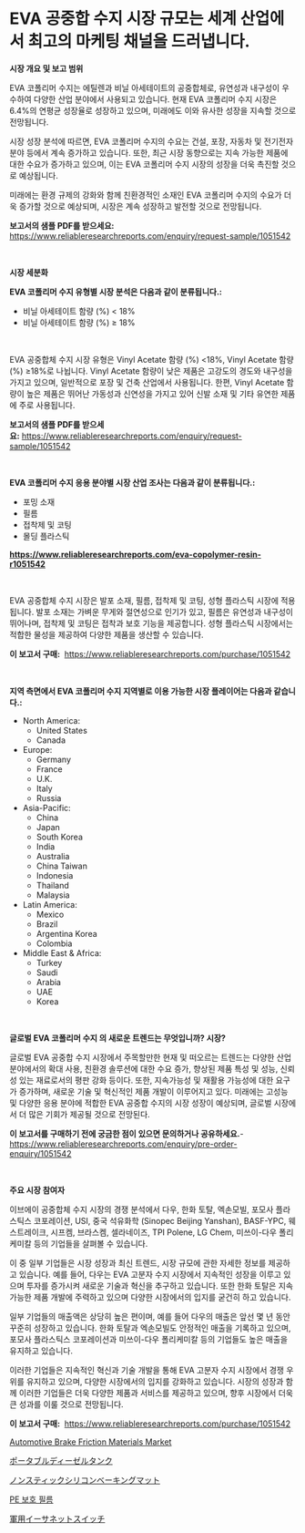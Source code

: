 <p><h1>EVA 공중합 수지 시장 규모는 세계 산업에서 최고의 마케팅 채널을 드러냅니다.</h1></p><p><strong>시장 개요 및 보고 범위</strong></p>
<p><p>EVA 코폴리머 수지는 에틸렌과 비닐 아세테이트의 공중합체로, 유연성과 내구성이 우수하여 다양한 산업 분야에서 사용되고 있습니다. 현재 EVA 코폴리머 수지 시장은 6.4%의 연평균 성장율로 성장하고 있으며, 미래에도 이와 유사한 성장을 지속할 것으로 전망됩니다. </p><p>시장 성장 분석에 따르면, EVA 코폴리머 수지의 수요는 건설, 포장, 자동차 및 전기전자 분야 등에서 계속 증가하고 있습니다. 또한, 최근 시장 동향으로는 지속 가능한 제품에 대한 수요가 증가하고 있으며, 이는 EVA 코폴리머 수지 시장의 성장을 더욱 촉진할 것으로 예상됩니다. </p><p>미래에는 환경 규제의 강화와 함께 친환경적인 소재인 EVA 코폴리머 수지의 수요가 더욱 증가할 것으로 예상되며, 시장은 계속 성장하고 발전할 것으로 전망됩니다.</p></p>
<p><strong>보고서의 샘플 PDF를 받으세요:</strong> <a href="https://www.reliableresearchreports.com/enquiry/request-sample/1051542">https://www.reliableresearchreports.com/enquiry/request-sample/1051542</a></p>
<p>&nbsp;</p>
<p><strong>시장 세분화</strong></p>
<p><strong>EVA 코폴리머 수지 유형별 시장 분석은 다음과 같이 분류됩니다.:</strong></p>
<p><ul><li>비닐 아세테이트 함량 (%) < 18%</li><li>비닐 아세테이트 함량 (%) ≥ 18%</li></ul></p>
<p>&nbsp;</p>
<p><p>EVA 공중합체 수지 시장 유형은 Vinyl Acetate 함량 (%) <18%, Vinyl Acetate 함량 (%) ≥18%로 나뉩니다. Vinyl Acetate 함량이 낮은 제품은 고강도의 경도와 내구성을 가지고 있으며, 일반적으로 포장 및 건축 산업에서 사용됩니다. 한편, Vinyl Acetate 함량이 높은 제품은 뛰어난 가동성과 신연성을 가지고 있어 신발 소재 및 기타 유연한 제품에 주로 사용됩니다.</p></p>
<p><strong>보고서의 샘플 PDF를 받으세요:</strong>&nbsp;<a href="https://www.reliableresearchreports.com/enquiry/request-sample/1051542">https://www.reliableresearchreports.com/enquiry/request-sample/1051542</a></p>
<p>&nbsp;</p>
<p><strong> EVA 코폴리머 수지 응용 분야별 시장 산업 조사는 다음과 같이 분류됩니다.:</strong></p>
<p><ul><li>포밍 소재</li><li>필름</li><li>접착제 및 코팅</li><li>몰딩 플라스틱</li></ul></p>
<p><strong><a href="https://www.reliableresearchreports.com/eva-copolymer-resin-r1051542">https://www.reliableresearchreports.com/eva-copolymer-resin-r1051542</a></strong></p>
<p>&nbsp;</p>
<p><p>EVA 공중합체 수지 시장은 발포 소재, 필름, 접착제 및 코팅, 성형 플라스틱 시장에 적용됩니다. 발포 소재는 가벼운 무게와 절연성으로 인기가 있고, 필름은 유연성과 내구성이 뛰어나며, 접착제 및 코팅은 접착과 보호 기능을 제공합니다. 성형 플라스틱 시장에서는 적합한 물성을 제공하여 다양한 제품을 생산할 수 있습니다.</p></p>
<p><strong>이 보고서 구매:</strong>&nbsp; <a href="https://www.reliableresearchreports.com/purchase/1051542">https://www.reliableresearchreports.com/purchase/1051542</a></p>
<p>&nbsp;</p>
<p><strong>지역 측면에서 EVA 코폴리머 수지 지역별로 이용 가능한 시장 플레이어는 다음과 같습니다.:</strong></p>
<p><ul>
    <li>
        North America:
        <ul>
            <li>United States</li>
            <li>Canada</li>
        </ul>
    </li>
    <li>
        Europe:
        <ul>
            <li>Germany</li>
            <li>France</li>
            <li>U.K.</li>
            <li>Italy</li>
            <li>Russia</li>
        </ul>
    </li>
    <li>
        Asia-Pacific:
        <ul>
            <li>China</li>
            <li>Japan</li>
            <li>South Korea</li>
            <li>India</li>
            <li>Australia</li>
            <li>China Taiwan</li>
            <li>Indonesia</li>
            <li>Thailand</li>
            <li>Malaysia</li>
        </ul>
    </li>
    <li>
        Latin America:
        <ul>
            <li>Mexico</li>
            <li>Brazil</li>
            <li>Argentina Korea</li>
            <li>Colombia</li>
        </ul>
    </li>
    <li>
        Middle East & Africa:
        <ul>
            <li>Turkey</li>
            <li>Saudi</li>
            <li>Arabia</li>
            <li>UAE</li>
            <li>Korea</li>
        </ul>
    </li>
    </ul></p>
<p>&nbsp;</p>
<p><strong>글로벌 EVA 코폴리머 수지 의 새로운 트렌드는 무엇입니까? 시장?</strong></p>
<p><p>글로벌 EVA 공중합 수지 시장에서 주목할만한 현재 및 떠오르는 트렌드는 다양한 산업 분야에서의 확대 사용, 친환경 솔루션에 대한 수요 증가, 향상된 제품 특성 및 성능, 신뢰성 있는 재료로서의 평판 강화 등이다. 또한, 지속가능성 및 재활용 가능성에 대한 요구가 증가하며, 새로운 기술 및 혁신적인 제품 개발이 이루어지고 있다. 미래에는 고성능 및 다양한 응용 분야에 적합한 EVA 공중합 수지의 시장 성장이 예상되며, 글로벌 시장에서 더 많은 기회가 제공될 것으로 전망된다.</p></p>
<p><strong>이 보고서를 구매하기 전에 궁금한 점이 있으면 문의하거나 공유하세요.</strong>- <a href="https://www.reliableresearchreports.com/enquiry/pre-order-enquiry/1051542">https://www.reliableresearchreports.com/enquiry/pre-order-enquiry/1051542</a></p>
<p>&nbsp;</p>
<p><strong>주요 시장 참여자</strong></p>
<p><p>이브에이 공중합체 수지 시장의 경쟁 분석에서 다우, 한화 토탈, 엑손모빌, 포모사 플라스틱스 코포레이션, USI, 중국 석유화학 (Sinopec Beijing Yanshan), BASF-YPC, 웨스트레이크, 시프켐, 브라스켐, 셀라네이즈, TPI Polene, LG Chem, 미쓰이-다우 폴리케미칼 등의 기업들을 살펴볼 수 있습니다. </p><p>이 중 일부 기업들은 시장 성장과 최신 트렌드, 시장 규모에 관한 자세한 정보를 제공하고 있습니다. 예를 들어, 다우는 EVA 고분자 수지 시장에서 지속적인 성장을 이루고 있으며 투자를 증가시켜 새로운 기술과 혁신을 추구하고 있습니다. 또한 한화 토탈은 지속 가능한 제품 개발에 주력하고 있으며 다양한 시장에서의 입지를 굳건히 하고 있습니다.</p><p>일부 기업들의 매출액은 상당히 높은 편이며, 예를 들어 다우의 매출은 앞선 몇 년 동안 꾸준히 성장하고 있습니다. 한화 토탈과 엑손모빌도 안정적인 매출을 기록하고 있으며, 포모사 플라스틱스 코포레이션과 미쓰이-다우 폴리케미칼 등의 기업들도 높은 매출을 유지하고 있습니다. </p><p>이러한 기업들은 지속적인 혁신과 기술 개발을 통해 EVA 고분자 수지 시장에서 경쟁 우위를 유지하고 있으며, 다양한 시장에서의 입지를 강화하고 있습니다. 시장의 성장과 함께 이러한 기업들은 더욱 다양한 제품과 서비스를 제공하고 있으며, 향후 시장에서 더욱 큰 성과를 이룰 것으로 전망됩니다.</p></p>
<p><strong>이 보고서 구매:</strong>&nbsp;&nbsp;<a href="https://www.reliableresearchreports.com/purchase/1051542">https://www.reliableresearchreports.com/purchase/1051542</a></p>
<p><p><a href="https://www.linkedin.com/pulse/automotive-brake-friction-materials-market-size-2024-2031-global-hhxkf?trackingId=pD%2BqwopuPEfMduDBbjeBUQ%3D%3D">Automotive Brake Friction Materials Market</a></p><p><a href="https://medium.com/@rebekaanderson14/%E3%83%9D%E3%83%BC%E3%82%BF%E3%83%96%E3%83%AB%E3%83%87%E3%82%A3%E3%83%BC%E3%82%BC%E3%83%AB%E3%82%BF%E3%83%B3%E3%82%AF%E5%B8%82%E5%A0%B4%E8%A6%8F%E6%A8%A1-%E5%B8%82%E5%A0%B4%E5%8B%95%E5%90%91%E3%81%8A%E3%82%88%E3%81%B3%E5%B8%82%E5%A0%B4%E4%BA%88%E6%B8%AC-2024%E5%B9%B4%E3%81%8B%E3%82%892031%E5%B9%B4-0cf68659a804">ポータブルディーゼルタンク</a></p><p><a href="https://github.com/lrlmopnhwd79300/Market-Research-Report-List-1/blob/main/593923918717.md">ノンスティックシリコンベーキングマット</a></p><p><a href="https://medium.com/@georgebesoiu20221/pe-%EB%B3%B4%ED%98%B8-%ED%95%84%EB%A6%84-%EC%8B%9C%EC%9E%A5-%EA%B7%9C%EB%AA%A8-%EC%8B%9C%EC%9E%A5-%EC%A0%84%EB%A7%9D-%EB%B0%8F-%EC%8B%9C%EC%9E%A5-%EC%98%88%EC%B8%A1-2024%EB%85%84%EB%B6%80%ED%84%B0-2031%EB%85%84-e14273500d37">PE 보호 필름</a></p><p><a href="https://medium.com/@grarrity46/%E8%BB%8D%E7%94%A8%E3%82%A4%E3%83%BC%E3%82%B5%E3%83%8D%E3%83%83%E3%83%88%E3%82%B9%E3%82%A4%E3%83%83%E3%83%81%E3%81%AE%E5%B8%82%E5%A0%B4%E8%A6%8F%E6%A8%A1-cagr-%E3%83%88%E3%83%AC%E3%83%B3%E3%83%892024%E5%B9%B4-2030%E5%B9%B4-41e14ecaa362">軍用イーサネットスイッチ</a></p></p>